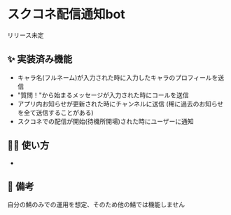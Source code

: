 
# スクコネ配信通知bot

リリース未定

## ✨ 実装済み機能

- キャラ名(フルネーム)が入力された時に入力したキャラのプロフィールを送信
- "質問！"から始まるメッセージが入力された時にコールを送信
- アプリ内お知らせが更新された時にチャンネルに送信 (稀に過去のお知らせを全て送信することがある)
- スクコネでの配信が開始(待機所開場)された時にユーザーに通知

## 💁‍♀️ 使い方

- 

## 📝 備考

自分の鯖のみでの運用を想定、そのため他の鯖では機能しません

